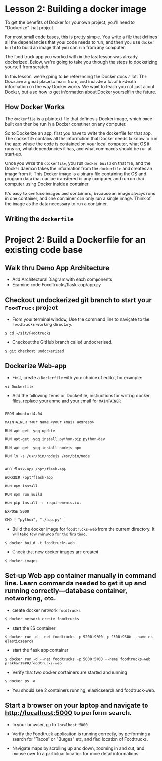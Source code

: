 # Lesson 2: Building a docker image

To get the benefits of Docker for your own project, you'll need to "Dockerize" that project.

For most small code bases, this is pretty simple. You write a file that defines all the dependancies that your code needs to run, and then you use `docker build` to build an image that you can run from any computer. 

The food truck app you worked with in the last lesson was already dockerized. Below, we're going to take you through the steps fo dockerizing yourself from scratch.

In this lesson, we're going to be referencing the Docker docs a lot. The Docs are a great place to learn from, and include a lot of in-depth information on the way Docker works. We want to teach you not just about Docker, but also how to get information about Docker yourself in the future. 

## How Docker Works

The `dockerfile` is a plaintext file that defines a Docker image, which once built can then be run in a Docker conatiner on any computer.

So to Dockerize an app, first you have to write the dockerfile for that app. The dockerfile contains all the information that Docker needs to know to run the app: where the code is contained on your local computer, what OS it runs on, what dependancies it has, and what commands should be run at start-up.

Once you write the `dockerfile`, you run `docker build` on that file, and the Docker daemon takes the information from the `dockerfile` and creates an image from it. This Docker image is a binary file containing the OS and program data that can be transfered to any computer, and run on that computer using Docker inside a container.

It's easy to confuse images and containers, because an image always runs in one container, and one container can only run a single image. Think of the image as the data necessary to run a container.


## Writing the `dockerfile`







# Project 2: Build a Dockerfile for an existing code base

## Walk thru Demo App Architecture
- Add Architectural Diagram with each components
- Examine code FoodTrucks/flask-app/app.py

## Checkout undockerized git branch to start your `FoodTruck` project

* From your terminal window, Use the command line to navigate to the Foodtrucks working directory.

`$ cd ~/sit/Foodtrucks`

* Checkout the GitHub branch called undockerised.

` $ git checkout undockerized `

## Dockerize Web-app

- First, create a `Dockerfile` with your choice of editor, for example:

` vi Dockerfile `

- Add the following items on Dockerfile, instructions for writing docker files, replace your anme and your email for `MAINTAINER`


```

FROM ubuntu:14.04

MAINTAINER Your Name <your email address>

RUN apt-get -yqq update

RUN apt-get -yqq install python-pip python-dev

RUN apt-get -yqq install nodejs npm

RUN ln -s /usr/bin/nodejs /usr/bin/node


ADD flask-app /opt/flask-app

WORKDIR /opt/flask-app

RUN npm install

RUN npm run build

RUN pip install -r requirements.txt

EXPOSE 5000

CMD [ "python", "./app.py" ]

```

- Build the docker image for `foodtrucks-web` from the current directory. It will take few minutes for the firs time.

` $ docker build -t foodtrucks-web . ` 

- Check that new docker images are created

` $ docker images `

## Set-up Web app container manually in command line. Learn commands needed to get it up and running correctly—database container, networking, etc.


- create docker network `foodtrucks`

` $ docker network create foodtrucks ` 

- start the ES container 

` $ docker run -d --net foodtrucks -p 9200:9200 -p 9300:9300 --name es elasticsearch `

- start the flask app container 

` $ docker run -d --net foodtrucks -p 5000:5000 --name foodtrucks-web prakhar1989/foodtrucks-web `

- Verify that two docker containers are started and running 

`$ docker ps -a`

- You should see 2 containers running, elasticsearch and foodtruck-web.

## Start a browser on your laptop and navigate to [http://localhost:5000](http://localhost:5000) to perform search.

-  In your browser, go to `localhost:5000`

-  Verify the Foodtruck applicaiton is running correctly, by performing a search for "Tacos" or "Burges" etc, and find location of Foodtrucks. 

-  Navigate maps by scrolling up and down, zooming in and out, and mouse over to a particluar location for more detail informations.


